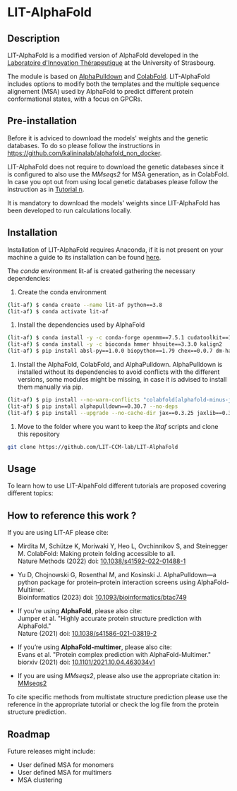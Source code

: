 # LIT-AlphaFold

## Description

LIT-AlphaFold is a modified version of AlphaFold developed in the [Laboratoire d'Innovation Thérapeutique](https://medchem.unistra.fr/) at the University of Strasbourg.

The module is based on [AlphaPulldown](https://github.com/KosinskiLab/AlphaPulldown) and [ColabFold](https://github.com/sokrypton/ColabFold). LIT-AlphaFold includes options to modify both the templates and the multiple sequence alignement (MSA) used by AlphaFold to predict different protein conformational states, with a focus on GPCRs.

## Pre-installation

Before it is adviced to download the models' weights and the genetic databases. To do so please follow the instructions in https://github.com/kalininalab/alphafold_non_docker.

LIT-AlphaFold does not require to download the genetic databases since it is configured to also use the *MMseqs2* for MSA generation, as in ColabFold. In case you opt out from using local genetic databases please follow the instruction as in [Tutorial n]().

It is mandatory to download the models' weights since LIT-AlphaFold has been developed to run calculations locally.

## Installation

Installation of LIT-AlphaFold requires Anaconda, if it is not present on your machine a guide to its installation can be found [here]().

The *conda* environment lit-af is created gathering the necessary dependencies:
1. Create the conda environment
```bash
(lit-af) $ conda create --name lit-af python==3.8
(lit-af) $ conda activate lit-af
```
1. Install the dependencies used by AlphaFold
```bash
(lit-af) $ conda install -y -c conda-forge openmm==7.5.1 cudatoolkit==11.2.2 pdbfixer
(lit-af) $ conda install -y -c bioconda hmmer hhsuite==3.3.0 kalign2
(lit-af) $ pip install absl-py==1.0.0 biopython==1.79 chex==0.0.7 dm-haiku==0.0.9 dm-tree==0.1.6 immutabledict==2.0.0 jax==0.3.25 ml-collections==0.1.0 numpy==1.21.6 pandas==1.3.4 protobuf==3.20.1 scipy==1.7.0 tensorflow-cpu==2.9.0
```
1. Install the AlphaFold, ColabFold, and AlphaPulldown. AlphaPulldown is installed without its dependencies to avoid conflicts with the different versions, some modules might be missing, in case it is advised to install them manually via pip.
```bash
(lit-af) $ pip install --no-warn-conflicts "colabfold[alphafold-minus-jax] @ git+https://github.com/sokrypton/ColabFold@v1.5.2"
(lit-af) $ pip install alphapulldown==0.30.7 --no-deps
(lit-af) $ pip install --upgrade --no-cache-dir jax==0.3.25 jaxlib==0.3.25+cuda11.cudnn805 -f https://storage.googleapis.com/jax-releases/jax_cuda_releases.html
```

1. Move to the folder where you want to keep the *litaf* scripts and clone this repository
```bash
git clone https://github.com/LIT-CCM-lab/LIT-AlphaFold
```

## Usage

To learn how to use LIT-AlpahFold different tutorials are proposed covering different topics:


## How to reference this work ?
If you are using LIT-AF please cite:

- Mirdita M, Schütze K, Moriwaki Y, Heo L, Ovchinnikov S, and Steinegger M. ColabFold: Making protein folding accessible to all. <br />
  Nature Methods (2022) doi: [10.1038/s41592-022-01488-1](https://www.nature.com/articles/s41592-022-01488-1)
- Yu D, Chojnowski G, Rosenthal M, and Kosinski J. AlphaPulldown—a python package for protein–protein interaction screens using AlphaFold-Multimer. <br />
  Bioinformatics (2023) doi: [10.1093/bioinformatics/btac749](https://academic.oup.com/bioinformatics/article/39/1/btac749/6839971)

- If you’re using **AlphaFold**, please also cite: <br />
  Jumper et al. "Highly accurate protein structure prediction with AlphaFold." <br />
  Nature (2021) doi: [10.1038/s41586-021-03819-2](https://doi.org/10.1038/s41586-021-03819-2)
- If you’re using **AlphaFold-multimer**, please also cite: <br />
  Evans et al. "Protein complex prediction with AlphaFold-Multimer." <br />
  biorxiv (2021) doi: [10.1101/2021.10.04.463034v1](https://www.biorxiv.org/content/10.1101/2021.10.04.463034v1)
- If you are using *MMseqs2*, please also use the appropriate citation in: [MMseqs2](https://github.com/soedinglab/MMseqs2)

To cite specific methods from multistate structure prediction please use the reference in the appropriate tutorial or check the log file from the protein structure prediction.


## Roadmap
Future releases might include:
* User defined MSA for monomers
* User defined MSA for multimers
* MSA clustering